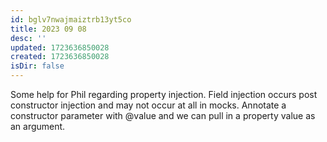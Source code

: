 ```yaml
---
id: bglv7nwajmaiztrb13yt5co
title: 2023 09 08
desc: ''
updated: 1723636850028
created: 1723636850028
isDir: false
---
```

Some help for Phil regarding property injection. Field injection occurs post constructor injection and may not occur at all in mocks. Annotate a constructor parameter with @value and we can pull in a property value as an argument.
